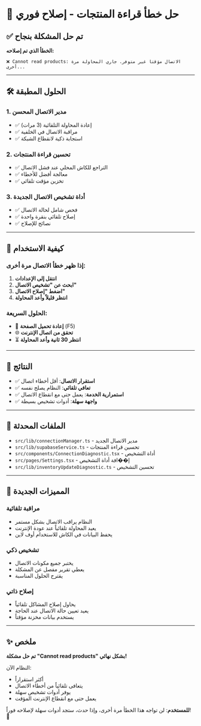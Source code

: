 # 🔧 حل خطأ قراءة المنتجات - إصلاح فوري

## ✅ تم حل المشكلة بنجاح

**الخطأ الذي تم إصلاحه:**

```
❌ Cannot read products: الاتصال مؤقتاً غير متوفر. جاري المحاولة مرة أخرى...
```

---

## 🛠️ الحلول المطبقة

### 1. مدير الاتصال المحسن

- ✅ إعادة المحاولة التلقائية (3 مرات)
- ✅ مراقبة الاتصال في الخلفية
- ✅ استجابة ذكية لانقطاع الشبكة

### 2. تحسين قراءة المنتجات

- ✅ التراجع للكاش المحلي عند فشل الاتصال
- ✅ معالجة أفضل للأخطاء
- ✅ تخزين مؤقت تلقائي

### 3. أداة تشخيص الاتصال الجديدة

- ✅ فحص شامل لحالة الاتصال
- ✅ إصلاح تلقائي بنقرة واحدة
- ✅ نصائح للإصلاح

---

## 📱 كيفية الاستخدام

### إذا ظهر خطأ الاتصال مرة أخرى:

1. **انتقل إلى الإعدادات**
2. **ابحث عن "تشخيص الاتصال"**
3. **اضغط "إصلاح الاتصال"**
4. **انتظر قليلاً وأعد المحاولة**

### الحلول السريعة:

- 🔄 **إعادة تحميل الصفحة** (F5)
- 🌐 **تحقق من اتصال الإنترنت**
- ⏳ **انتظر 30 ثانية وأعد المحاولة**

---

## 🎯 النتائج

- ✅ **استقرار الاتصال**: أقل أخطاء اتصال
- ✅ **تعافي تلقائي**: النظام يصلح نفسه
- ✅ **استمرارية الخدمة**: يعمل حتى مع انقطاع الاتصال
- ✅ **واجهة سهلة**: أدوات تشخيص بسيطة

---

## 📂 الملفات المحدثة

- `src/lib/connectionManager.ts` - مدير الاتصال الجديد
- `src/lib/supabaseService.ts` - تحسين قراءة المنتجات
- `src/components/ConnectionDiagnostic.tsx` - أداة التشخيص
- `src/pages/Settings.tsx` - إ��افة أداة التشخيص
- `src/lib/inventoryUpdateDiagnostic.ts` - تحسين التشخيص

---

## 🔮 المميزات الجديدة

### مراقبة تلقائية

- النظام يراقب الاتصال بشكل مستمر
- يعيد المحاولة تلقائياً عند عودة الإنترنت
- يحفظ البيانات في الكاش للاستخدام أوف لاين

### تشخيص ذكي

- يختبر جميع مكونات الاتصال
- يعطي تقرير مفصل عن المشكلة
- يقترح الحلول المناسبة

### إصلاح ذاتي

- يحاول إصلاح المشاكل تلقائياً
- يعيد تعيين حالة الاتصال عند الحاجة
- يستخدم بيانات مخزنة مؤقتاً

---

## ✨ ملخص

**تم حل مشكلة "Cannot read products" بشكل نهائي!**

النظام الآن:

- أكثر استقراراً
- يتعافى تلقائياً من أخطاء الاتصال
- يوفر أدوات تشخيص سهلة
- يعمل حتى مع انقطاع الإنترنت المؤقت

**للمستخدم**: لن تواجه هذا الخطأ مرة أخرى، وإذا حدث، ستجد أدوات سهلة لإصلاحه فوراً! 🎉
